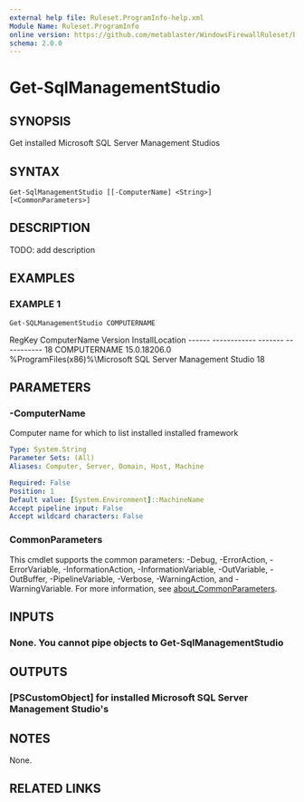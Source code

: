 ```yaml
---
external help file: Ruleset.ProgramInfo-help.xml
Module Name: Ruleset.ProgramInfo
online version: https://github.com/metablaster/WindowsFirewallRuleset/blob/master/Modules/Ruleset.ProgramInfo/Help/en-US/Get-SQLManagementStudio.md
schema: 2.0.0
---
```


# Get-SqlManagementStudio

## SYNOPSIS

Get installed Microsoft SQL Server Management Studios

## SYNTAX

```none
Get-SqlManagementStudio [[-ComputerName] <String>] [<CommonParameters>]
```

## DESCRIPTION

TODO: add description

## EXAMPLES

### EXAMPLE 1

```none
Get-SQLManagementStudio COMPUTERNAME
```

RegKey ComputerName Version      InstallLocation
	------ ------------ -------      -----------
	18     COMPUTERNAME   15.0.18206.0 %ProgramFiles(x86)%\Microsoft SQL Server Management Studio 18

## PARAMETERS

### -ComputerName

Computer name for which to list installed installed framework

```yaml
Type: System.String
Parameter Sets: (All)
Aliases: Computer, Server, Domain, Host, Machine

Required: False
Position: 1
Default value: [System.Environment]::MachineName
Accept pipeline input: False
Accept wildcard characters: False
```

### CommonParameters

This cmdlet supports the common parameters: -Debug, -ErrorAction, -ErrorVariable, -InformationAction, -InformationVariable, -OutVariable, -OutBuffer, -PipelineVariable, -Verbose, -WarningAction, and -WarningVariable. For more information, see [about_CommonParameters](http://go.microsoft.com/fwlink/?LinkID=113216).

## INPUTS

### None. You cannot pipe objects to Get-SqlManagementStudio

## OUTPUTS

### [PSCustomObject] for installed Microsoft SQL Server Management Studio's

## NOTES

None.

## RELATED LINKS

